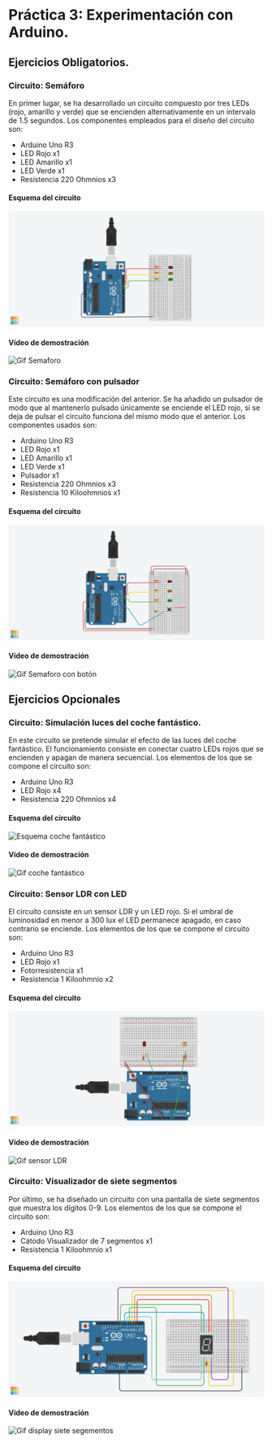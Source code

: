 # Práctica 3: Experimentación con Arduino.
## Ejercicios Obligatorios.
### Circuito: Semáforo

En primer lugar, se ha desarrollado un circuito compuesto por tres LEDs (rojo, amarillo y verde) que se encienden alternativamente
en un intervalo de 1.5 segundos. Los componentes empleados para el diseño del circuito son:
- Arduino Uno R3
- LED Rojo x1
- LED Amarillo x1
- LED Verde x1
- Resistencia 220 Ohmnios x3

#### Esquema del circuito

![Esquema Semaforo](https://github.com/mnc99/PDIH/blob/main/P3/Screenshots/semaphore_esquema.png?raw=true)

#### Vídeo de demostración


![Gif Semaforo](https://github.com/mnc99/PDIH/blob/main/P3/Videos_Fotos_Circuitos/semaphore.gif?raw=true)

### Circuito: Semáforo con pulsador

Este circuito es una modificación del anterior. Se ha añadido un pulsador de modo que al mantenerlo pulsado únicamente se
enciende el LED rojo, si se deja de pulsar el circuito funciona del mismo modo que el anterior. Los componentes usados son:
- Arduino Uno R3
- LED Rojo x1
- LED Amarillo x1
- LED Verde x1
- Pulsador x1
- Resistencia 220 Ohmnios x3
- Resistencia 10 Kiloohmnios x1

#### Esquema del circuito

![Esquema Semaforo con botón](https://github.com/mnc99/PDIH/blob/main/P3/Screenshots/semaphore_with_button_esquema.png?raw=true)

#### Vídeo de demostración


![Gif Semaforo con botón](https://github.com/mnc99/PDIH/blob/main/P3/Videos_Fotos_Circuitos/semaphore_with_button.gif?raw=true)

## Ejercicios Opcionales
### Circuito: Simulación luces del coche fantástico.

En este circuito se pretende simular el efecto de las luces del coche fantástico. El funcionamiento consiste en conectar cuatro
LEDs rojos que se encienden y apagan de manera secuencial. Los elementos de los que se compone el circuito son:
- Arduino Uno R3
- LED Rojo x4
- Resistencia 220 Ohmnios x4

#### Esquema del circuito

![Esquema coche fantástico](https://github.com/mnc99/PDIH/blob/main/P3/Screenshots/coche_fantástico_luces_esquema.png?raw=true)

#### Vídeo de demostración

![Gif coche fantástico](https://github.com/mnc99/PDIH/blob/main/P3/Videos_Fotos_Circuitos/coche_fantastico.gif?raw=true)

### Circuito: Sensor LDR con LED

El circuito consiste en un sensor LDR y un LED rojo. Si el umbral de luminosidad en menor a 300 lux el LED permanece apagado, en caso contrario se enciende.
Los elementos de los que se compone el circuito son:
- Arduino Uno R3
- LED Rojo x1
- Fotorresistencia x1
- Resistencia 1 Kiloohmnio x2

#### Esquema del circuito

![Esquema sensor LDR](https://github.com/mnc99/PDIH/blob/main/P3/Screenshots/sensor_LDR_esquema.png?raw=true)

#### Vídeo de demostración

![Gif sensor LDR](https://github.com/mnc99/PDIH/blob/main/P3/Videos_Fotos_Circuitos/sensor_LDR.gif?raw=true)

### Circuito: Visualizador de siete segmentos

Por último, se ha diseñado un circuito con una pantalla de siete segmentos que muestra los dígitos 0-9.
Los elementos de los que se compone el circuito son:
- Arduino Uno R3
- Cátodo Visualizador de 7 segmentos x1
- Resistencia 1 Kiloohmnio x1

#### Esquema del circuito

![Esquema display siete segementos](https://github.com/mnc99/PDIH/blob/main/P3/Screenshots/seven_segment_display_esquema.png?raw=true)

#### Vídeo de demostración

![Gif display siete segementos](https://github.com/mnc99/PDIH/blob/main/P3/Videos_Fotos_Circuitos/seven_segments_display.gif?raw=true)
